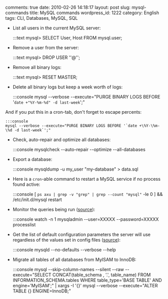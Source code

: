 comments: true
date: 2010-02-26 14:18:17
layout: post
slug: mysql-commands
title: MySQL commands
wordpress_id: 1222
category: English
tags: CLI, Databases, MySQL, SQL




  * List all users in the current MySQL server:

    
    :::text
    mysql> SELECT User, Host FROM mysql.user;
    






  * Remove a user from the server:

    
    :::text
    mysql> DROP USER '<User>'@'<Host>';
    






  * Remove all binary logs:

    
    :::text
    mysql> RESET MASTER;
    






  * Delete all binary logs but keep a week worth of logs:

    
    :::console
    mysql --verbose --execute="PURGE BINARY LOGS BEFORE '`date +"%Y-%m-%d" -d last-week`';"
    


And if you put this in a cron-tab, don't forget to escape percents:

    
    :::console
    mysql --verbose --execute="PURGE BINARY LOGS BEFORE '`date +\%Y-\%m-\%d -d last-week`';"
    






  * Check, auto-repair and optimize all databases:

    
    :::console
    mysqlcheck --auto-repair --optimize --all-databases
    






  * Export a database:

    
    :::console
    mysqldump -u my_user "my-database" > data.sql
    






  * Here is a `cron`-able command to restart a MySQL service if no process found active:

    
    :::console
    [ `ps axu | grep -v "grep" | grep --count "mysql"` -le 0 ] && /etc/init.d/mysql restart
    






  * Monitor the queries being run ([source](http://blog.urfix.com/25-%E2%80%93-sick-linux-commands/)):

    
    :::console
    watch -n 1 mysqladmin --user=XXXXX --password=XXXXX processlist
    






  * Get the list of default configuration parameters the server will use regardless of the values set in config files ([source](http://dev.mysql.com/doc/refman/5.1/en/server-system-variables.html)):

    
    :::console
    mysqld --no-defaults --verbose --help
    






  * Migrate all tables of all databases from MyISAM to InnoDB:

    
    :::console
    mysql --skip-column-names --silent --raw --execute="SELECT CONCAT(table_schema , '.', table_name) FROM INFORMATION_SCHEMA.tables WHERE table_type='BASE TABLE' AND engine='MyISAM';" | xargs -I '{}' mysql --verbose --execute="ALTER TABLE {} ENGINE=InnoDB;"
    






